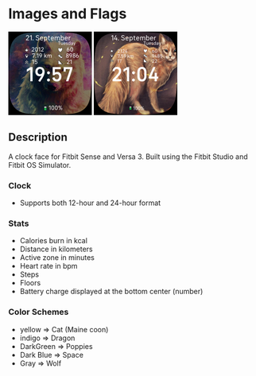 #  Images and Flags

<img src="WOLF.png" alt="Flag_and_Image-screenshot (1)" style="zoom:50%;" />

<img src="CAT.png" alt="Flag_and_Image-screenshot" style="zoom:50%;" />



## Description

A clock face for Fitbit Sense and Versa 3. Built using the Fitbit Studio and Fitbit OS Simulator.

### Clock

- Supports both 12-hour and 24-hour format

### Stats

- Calories burn in kcal
- Distance in kilometers
- Active zone in minutes
- Heart rate in bpm
- Steps
- Floors
- Battery charge displayed at the bottom center (number)

### Color Schemes

- yellow => Cat (Maine coon)
- indigo => Dragon
- DarkGreen => Poppies
- Dark Blue => Space
- Gray => Wolf

